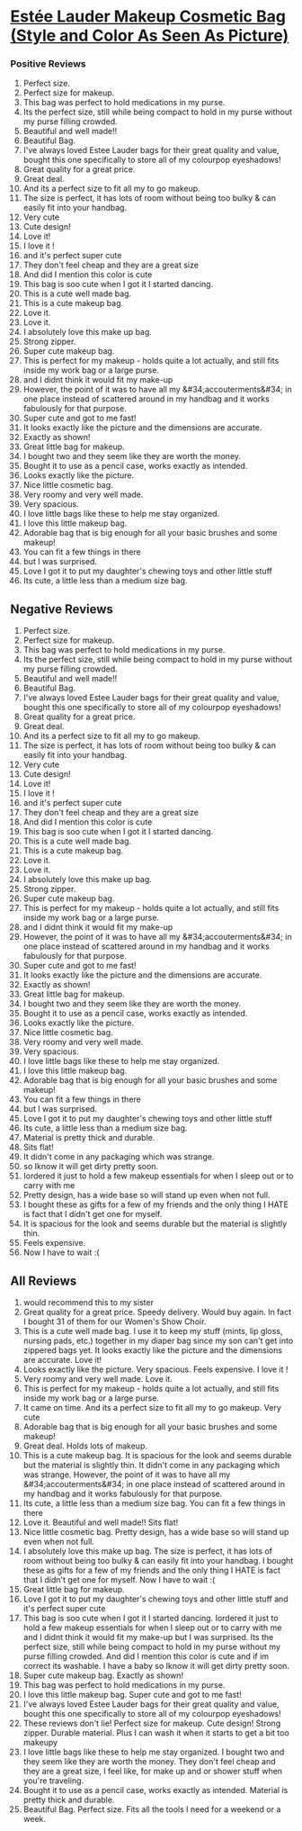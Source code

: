 # [Estée Lauder Makeup Cosmetic Bag (Style and Color As Seen As Picture)](https://products.checkmycream.com/products/Estee-Lauder-Makeup-Cosmetic-Bag-(Style-and-Color-As-Seen-As-Picture).html)

### Positive Reviews

<ol>
      <li>Perfect size.</li>
      <li>Perfect size for makeup.</li>
      <li>This bag was perfect to hold medications in my purse.</li>
      <li>Its the perfect size, still while being compact to hold in my purse without my purse filling crowded.</li>
      <li>Beautiful and well made!!  </li>
      <li>Beautiful Bag.</li>
      <li>I&#x27;ve always loved Estee Lauder bags for their great quality and value, bought this one specifically to store all of my colourpop eyeshadows!</li>
      <li>Great quality for a great price.</li>
      <li>Great  deal.</li>
      <li>And its a perfect size to fit all my to go makeup.</li>
      <li>The size is perfect, it has lots of room without being too bulky &amp; can easily fit into your handbag.</li>
      <li>Very cute</li>
      <li>Cute design!</li>
      <li>Love it!</li>
      <li>I love it !</li>
      <li>and it&#x27;s perfect super cute</li>
      <li>They don&#x27;t feel cheap and they are a great size</li>
      <li>And did I mention this color is cute</li>
      <li>This bag is soo cute when I got it I started dancing.</li>
      <li>This is a cute well made bag.</li>
      <li>This is a cute makeup bag.</li>
      <li>Love it.</li>
      <li>Love it.</li>
      <li>I absolutely love this make up bag.</li>
      <li>Strong zipper.</li>
      <li>Super cute makeup bag.</li>
      <li>This is perfect for my makeup - holds quite a lot actually, and still fits inside my work bag or a large purse.</li>
      <li>and I didnt think it would fit my make-up</li>
      <li>However, the point of it was to have all my &amp;#34;accouterments&amp;#34; in one place instead of scattered around in my handbag and it works fabulously for that purpose.</li>
      <li>Super cute and got to me fast!</li>
      <li>It looks exactly like the picture and the dimensions are accurate.</li>
      <li>Exactly as shown!</li>
      <li>Great little bag for makeup.</li>
      <li>I bought two and they seem like they are worth the money.</li>
      <li>Bought it to use as a pencil case, works exactly as intended.</li>
      <li>Looks exactly like the picture.</li>
      <li>Nice little cosmetic bag.  </li>
      <li>Very roomy and very well made.</li>
      <li>Very spacious.</li>
      <li>I love little bags like these to help me stay organized.</li>
      <li>I love this little makeup bag.</li>
      <li>Adorable bag that is big enough for all your basic brushes and some makeup!</li>
      <li>You can fit a few things in there</li>
      <li>but I was surprised.</li>
      <li>Love I got it to put my daughter&#x27;s chewing toys and other little stuff</li>
      <li>Its cute, a little less than a medium size bag.</li>
</ol>


<h2>Negative Reviews</h2>
<ol>
<li> Perfect size.</li>
<li> Perfect size for makeup.</li>
<li> This bag was perfect to hold medications in my purse.</li>
<li> Its the perfect size, still while being compact to hold in my purse without my purse filling crowded.</li>
<li> Beautiful and well made!!  </li>
<li> Beautiful Bag.</li>
<li> I&#x27;ve always loved Estee Lauder bags for their great quality and value, bought this one specifically to store all of my colourpop eyeshadows!</li>
<li> Great quality for a great price.</li>
<li> Great  deal.</li>
<li> And its a perfect size to fit all my to go makeup.</li>
<li> The size is perfect, it has lots of room without being too bulky &amp; can easily fit into your handbag.</li>
<li> Very cute</li>
<li> Cute design!</li>
<li> Love it!</li>
<li> I love it !</li>
<li> and it&#x27;s perfect super cute</li>
<li> They don&#x27;t feel cheap and they are a great size</li>
<li> And did I mention this color is cute</li>
<li> This bag is soo cute when I got it I started dancing.</li>
<li> This is a cute well made bag.</li>
<li> This is a cute makeup bag.</li>
<li> Love it.</li>
<li> Love it.</li>
<li> I absolutely love this make up bag.</li>
<li> Strong zipper.</li>
<li> Super cute makeup bag.</li>
<li> This is perfect for my makeup - holds quite a lot actually, and still fits inside my work bag or a large purse.</li>
<li> and I didnt think it would fit my make-up</li>
<li> However, the point of it was to have all my &amp;#34;accouterments&amp;#34; in one place instead of scattered around in my handbag and it works fabulously for that purpose.</li>
<li> Super cute and got to me fast!</li>
<li> It looks exactly like the picture and the dimensions are accurate.</li>
<li> Exactly as shown!</li>
<li> Great little bag for makeup.</li>
<li> I bought two and they seem like they are worth the money.</li>
<li> Bought it to use as a pencil case, works exactly as intended.</li>
<li> Looks exactly like the picture.</li>
<li> Nice little cosmetic bag.  </li>
<li> Very roomy and very well made.</li>
<li> Very spacious.</li>
<li> I love little bags like these to help me stay organized.</li>
<li> I love this little makeup bag.</li>
<li> Adorable bag that is big enough for all your basic brushes and some makeup!</li>
<li> You can fit a few things in there</li>
<li> but I was surprised.</li>
<li> Love I got it to put my daughter&#x27;s chewing toys and other little stuff</li>
<li> Its cute, a little less than a medium size bag.</li>
<li> Material is pretty thick and durable.</li>
<li> Sits flat!</li>
<li> It didn&#x27;t come in any packaging which was strange.</li>
<li> so Iknow it will get dirty pretty soon.</li>
<li> Iordered it just to hold a few makeup essentials for when I sleep out or to carry with me</li>
<li> Pretty design, has a wide base so will stand up even when not full.</li>
<li> I bought these as gifts for a few of my friends and the only thing I HATE is fact that I didn&#x27;t get one for myself.</li>
<li> It is spacious for the look and seems durable but the material is slightly thin.</li>
<li> Feels expensive.</li>
<li> Now I have to wait :(</li>
</ol>

<h2>All Reviews</h2>

<ol>
    <li> would recommend this to my sister</li>
    <li> Great quality for a great price. Speedy delivery. Would buy again. In fact I bought 31 of them for our Women&#x27;s Show Choir.</li>
    <li> This is a cute well made bag. I use it to keep my stuff (mints, lip gloss, nursing pads, etc.) together in my diaper bag since my son can&#x27;t get into zippered bags yet. It looks exactly like the picture and the dimensions are accurate. Love it!</li>
    <li> Looks exactly like the picture. Very spacious. Feels expensive. I love it !</li>
    <li> Very roomy and very well made. Love it.</li>
    <li> This is perfect for my makeup - holds quite a lot actually, and still fits inside my work bag or a large purse.</li>
    <li> It came on time. And its a perfect size to fit all my to go makeup. Very cute</li>
    <li> Adorable bag that is big enough for all your basic brushes and some makeup!</li>
    <li> Great  deal. Holds lots of makeup.</li>
    <li> This is a cute makeup bag. It is spacious for the look and seems durable but the material is slightly thin. It didn&#x27;t come in any packaging which was strange. However, the point of it was to have all my &amp;#34;accouterments&amp;#34; in one place instead of scattered around in my handbag and it works fabulously for that purpose.</li>
    <li> Its cute, a little less than a medium size bag. You can fit a few things in there</li>
    <li> Love it. Beautiful and well made!!  Sits flat!</li>
    <li> Nice little cosmetic bag.  Pretty design, has a wide base so will stand up even when not full.</li>
    <li> I absolutely love this make up bag. The size is perfect, it has lots of room without being too bulky &amp; can easily fit into your handbag. I bought these as gifts for a few of my friends and the only thing I HATE is fact that I didn&#x27;t get one for myself. Now I have to wait :(</li>
    <li> Great little bag for makeup.</li>
    <li> Love I got it to put my daughter&#x27;s chewing toys and other little stuff and it&#x27;s perfect super cute</li>
    <li> This bag is soo cute when I got it I started dancing. Iordered it just to hold a few makeup essentials for when I sleep out or to carry with me and I didnt think it would fit my make-up but I was surprised. Its the perfect size, still while being compact to hold in my purse without my purse filling crowded. And did I mention this color is cute and if im correct its washable. I have a baby so Iknow it will get dirty pretty soon.</li>
    <li> Super cute makeup bag. Exactly as shown!</li>
    <li> This bag was perfect to hold medications in my purse.</li>
    <li> I love this little makeup bag. Super cute and got to me fast!</li>
    <li> I&#x27;ve always loved Estee Lauder bags for their great quality and value, bought this one specifically to store all of my colourpop eyeshadows!</li>
    <li> These reviews don&#x27;t lie! Perfect size for makeup. Cute design! Strong zipper. Durable material. Plus I can wash it when it starts to get a bit too makeupy</li>
    <li> I love little bags like these to help me stay organized. I bought two and they seem like they are worth the money. They don&#x27;t feel cheap and they are a great size, I feel like, for make up and or shower stuff when you&#x27;re traveling.</li>
    <li> Bought it to use as a pencil case, works exactly as intended. Material is pretty thick and durable.</li>
    <li> Beautiful Bag. Perfect size. Fits all the tools I need for a weekend or a week.</li>
</ol>




